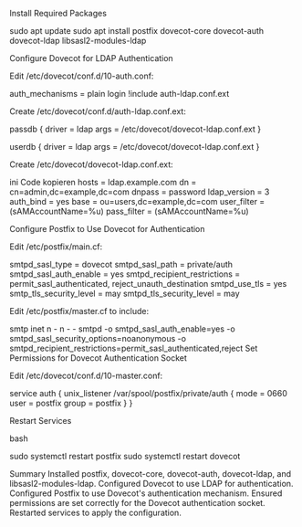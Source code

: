 
Install Required Packages


sudo apt update
sudo apt install postfix dovecot-core dovecot-auth dovecot-ldap libsasl2-modules-ldap



Configure Dovecot for LDAP Authentication

Edit /etc/dovecot/conf.d/10-auth.conf:

auth_mechanisms = plain login
!include auth-ldap.conf.ext



Create /etc/dovecot/conf.d/auth-ldap.conf.ext:


passdb {
  driver = ldap
  args = /etc/dovecot/dovecot-ldap.conf.ext
}

userdb {
  driver = ldap
  args = /etc/dovecot/dovecot-ldap.conf.ext
}



Create /etc/dovecot/dovecot-ldap.conf.ext:

ini
Code kopieren
hosts = ldap.example.com
dn = cn=admin,dc=example,dc=com
dnpass = password
ldap_version = 3
auth_bind = yes
base = ou=users,dc=example,dc=com
user_filter = (sAMAccountName=%u)
pass_filter = (sAMAccountName=%u)



Configure Postfix to Use Dovecot for Authentication


Edit /etc/postfix/main.cf:

smtpd_sasl_type = dovecot
smtpd_sasl_path = private/auth
smtpd_sasl_auth_enable = yes
smtpd_recipient_restrictions = permit_sasl_authenticated, reject_unauth_destination
smtpd_use_tls = yes
smtp_tls_security_level = may
smtpd_tls_security_level = may


Edit /etc/postfix/master.cf to include:

smtp      inet  n       -       n       -       -       smtpd
  -o smtpd_sasl_auth_enable=yes
  -o smtpd_sasl_security_options=noanonymous
  -o smtpd_recipient_restrictions=permit_sasl_authenticated,reject
Set Permissions for Dovecot Authentication Socket

Edit /etc/dovecot/conf.d/10-master.conf:

service auth {
  unix_listener /var/spool/postfix/private/auth {
    mode = 0660
    user = postfix
    group = postfix
  }
}


Restart Services

bash

sudo systemctl restart postfix
sudo systemctl restart dovecot

Summary
Installed postfix, dovecot-core, dovecot-auth, dovecot-ldap, and libsasl2-modules-ldap.
Configured Dovecot to use LDAP for authentication.
Configured Postfix to use Dovecot's authentication mechanism.
Ensured permissions are set correctly for the Dovecot authentication socket.
Restarted services to apply the configuration.
